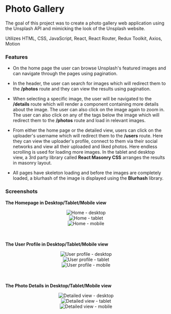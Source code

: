# Photo Gallery

The goal of this project was to create a photo gallery web application using the Unsplash API and mimicking the look of the Unsplash website.

Utilizes HTML, CSS, JavaScript, React, React Router, Redux Toolkit, Axios, Motion

### Features

-   On the home page the user can browse Unsplash's featured images and can navigate through the pages using pagination.

-   In the header, the user can search for images which will redirect them to the **/photos** route and they can view the results using pagination.

-   When selecting a specific image, the user will be navigated to the **/details** route which will render a component containing more details about the image. The user can also click on the image again to zoom in. The user can also click on any of the tags below the image which will redirect them to the **/photos** route and load in relevant images.

-   From either the home page or the detailed view, users can click on the uploader's username which will redirect them to the **/users** route. Here they can view the uploader's profile, connect to them via their social networks and view all their uploaded and liked photos. Here endless scrolling is used for loading more images. In the tablet and desktop view, a 3rd party library called **React Masonry CSS** arranges the results in masonry layout.

-   All pages have skeleton loading and before the images are completely loaded, a blurhash of the image is displayed using the **Blurhash** library.

### Screenshots

**The Homepage in Desktop/Tablet/Mobile view**

<div align="center">
  <img src="https://github.com/user-attachments/assets/15b02561-16eb-4c83-9062-654f875d3bc6" alt="Home - desktop" />
  <br />
  <img src="https://github.com/user-attachments/assets/e59631bd-46b5-40ce-a934-a6c71ba0b55c" alt="Home - tablet" />
  <br />
  <img src="https://github.com/user-attachments/assets/9310426a-ef4d-443e-a02a-e44340be9a67" alt="Home - mobile" />
</div>

<br />
<br />

**The User Profile in Desktop/Tablet/Mobile view**

<div align="center">
  <img src="https://github.com/user-attachments/assets/08ca985f-762b-40b7-81a7-3032ae7fd1db" alt="User profile - desktop" />
  <br />
  <img src="https://github.com/user-attachments/assets/7ce2f6e7-1faa-463a-8d35-908d790b3d89" alt="User profile - tablet" />
  <br />
  <img src="https://github.com/user-attachments/assets/fd2b1969-3727-4221-9b49-b7a43df7e500" alt="User profile - mobile" />
</div>

<br />
<br />

**The Photo Details in Desktop/Tablet/Mobile view**

<div align="center">
  <img src="https://github.com/user-attachments/assets/463cd26b-b82f-48bc-b90e-9499330ff331" alt="Detailed view - desktop" />
  <br />
  <img src="https://github.com/user-attachments/assets/e30bb90f-1776-4aa7-806c-b3afbb8a3628" alt="Detailed view - tablet" />
  <br />
  <img src="https://github.com/user-attachments/assets/fc030470-d5b0-450c-829b-e9136e0303de" alt="Detailed view - mobile" />
</div>
